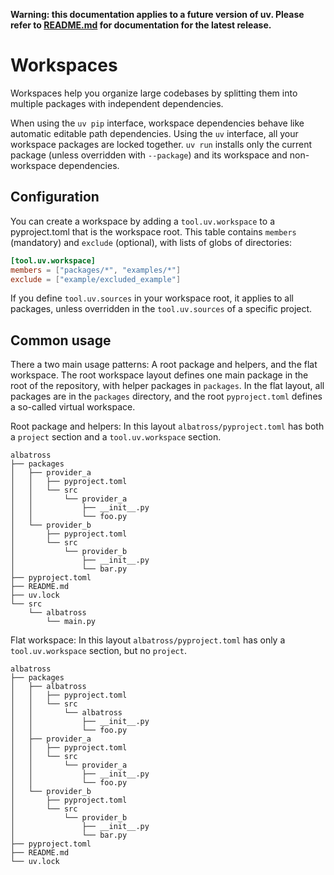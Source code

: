 **Warning: this documentation applies to a future version of uv. Please refer to
[README.md](../README.md) for documentation for the latest release.**

# Workspaces

Workspaces help you organize large codebases by splitting them into multiple packages with
independent dependencies.

When using the `uv pip` interface, workspace dependencies behave like automatic editable path
dependencies. Using the `uv` interface, all your workspace packages are locked together. `uv run`
installs only the current package (unless overridden with `--package`) and its workspace and
non-workspace dependencies.

## Configuration

You can create a workspace by adding a `tool.uv.workspace` to a pyproject.toml that is the workspace
root. This table contains `members` (mandatory) and `exclude` (optional), with lists of globs of
directories:

```toml
[tool.uv.workspace]
members = ["packages/*", "examples/*"]
exclude = ["example/excluded_example"]
```

If you define `tool.uv.sources` in your workspace root, it applies to all packages, unless
overridden in the `tool.uv.sources` of a specific project.

## Common usage

There a two main usage patterns: A root package and helpers, and the flat workspace. The root
workspace layout defines one main package in the root of the repository, with helper packages in
`packages`. In the flat layout, all packages are in the `packages` directory, and the root
`pyproject.toml` defines a so-called virtual workspace.

Root package and helpers: In this layout `albatross/pyproject.toml` has both a `project` section and
a `tool.uv.workspace` section.

```
albatross
├── packages
│   ├── provider_a
│   │   ├── pyproject.toml
│   │   └── src
│   │       └── provider_a
│   │           ├── __init__.py
│   │           └── foo.py
│   └── provider_b
│       ├── pyproject.toml
│       └── src
│           └── provider_b
│               ├── __init__.py
│               └── bar.py
├── pyproject.toml
├── README.md
├── uv.lock
└── src
    └── albatross
        └── main.py
```

Flat workspace: In this layout `albatross/pyproject.toml` has only a `tool.uv.workspace` section,
but no `project`.

```
albatross
├── packages
│   ├── albatross
│   │   ├── pyproject.toml
│   │   └── src
│   │       └── albatross
│   │           ├── __init__.py
│   │           └── foo.py
│   ├── provider_a
│   │   ├── pyproject.toml
│   │   └── src
│   │       └── provider_a
│   │           ├── __init__.py
│   │           └── foo.py
│   └── provider_b
│       ├── pyproject.toml
│       └── src
│           └── provider_b
│               ├── __init__.py
│               └── bar.py
├── pyproject.toml
├── README.md
└── uv.lock
```
